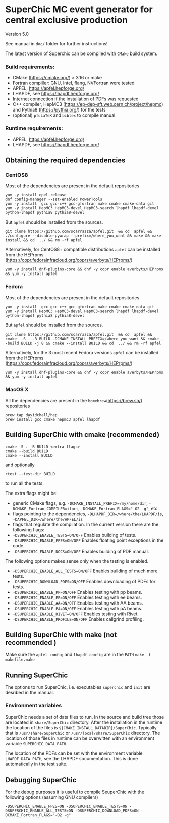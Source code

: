 # SuperChic MC event generator for central exclusive production

Version 5.0

See manual in `doc/` folder for further instructions!


The latest version of Superchic can be compiled with `CMake` build system.
### Build requirements: 
 - CMake (https://cmake.org/) > 3.16 or make
 - Fortran compiller: GNU, Intel, flang, NVFortran were tested
 - APFEL, https://apfel.hepforge.org/
 - LHAPDF, see https://lhapdf.hepforge.org/
 - Internet connection if the installation of PDFs was requested
 - C++ compiler, HepMC3 (https://ep-dep-sft.web.cern.ch/project/hepmc) and Pythia8 (https://pythia.org/) for the tests
 - (optional) `pfdLaTeX` and `bibtex`  to compile manual.

### Runtime requirements:

 - APFEL, https://apfel.hepforge.org/
 - LHAPDF, see https://lhapdf.hepforge.org/


## Obtaining the required dependencies

### CentOS8
Most of the dependencies are present in the default repositories
```
yum -y install epel-release
dnf config-manager --set-enabled PowerTools
yum -y install  gcc gcc-c++ gcc-gfortran make cmake cmake-data git
yum -y install HepMC3 HepMC3-devel HepMC3-search lhapdf lhapdf-devel python-lhapdf pythia8 pythia8-devel
```
But `apfel` should be installed from the sources.
```
git clone https://github.com/scarrazza/apfel.git  && cd  apfel && ./configure --disable-pywrap --prefix=/where_you_want && make && make install && cd  ../ && rm -rf apfel
```
Alternatively, for CentOS8+ compatible distributions `apfel` can be installed from the HEPrpms (https://copr.fedorainfracloud.org/coprs/averbyts/HEPrpms/)
```
yum -y install dnf-plugins-core && dnf -y copr enable averbyts/HEPrpms && yum -y install apfel  
```

### Fedora
Most of the dependencies are present in the default repositories
```
yum -y install  gcc gcc-c++ gcc-gfortran make cmake cmake-data git
yum -y install HepMC3 HepMC3-devel HepMC3-search lhapdf lhapdf-devel python-lhapdf pythia8 pythia8-devel
```
But `apfel` should be installed from the sources.
```
git clone https://github.com/scarrazza/apfel.git  && cd  apfel &&  cmake  -S . -B BUILD -DCMAKE_INSTALL_PREFIX=/where_you_want && cmake --build BUILD -j 8 && cmake --install BUILD && cd  ../ && rm -rf apfel
```
Alternatively, for the 3 most recent Fedora versions `apfel` can be installed from the HEPrpms (https://copr.fedorainfracloud.org/coprs/averbyts/HEPrpms/)
```
yum -y install dnf-plugins-core && dnf -y copr enable averbyts/HEPrpms && yum -y install apfel  
```

### MacOS X
All the dependencies are present in the `homebrew`(https://brew.sh/) repositories
```
brew tap davidchall/hep
brew install gcc cmake hepmc3 apfel lhapdf
```

## Building SuperChic with cmake (recommended)

```
cmake -S . -B BUILD <extra flags>
cmake --build BUILD
cmake --install BUILD
```

and optionally

```
ctest --test-dir BUILD
```
to run all the tests.


The extra flags might be:
- generic CMake flags, e.g. `-DCMAKE_INSTALL_PREFIX=/my/home/dir`, `-DCMAKE_Fortran_COMPILER=ifort`, `-DCMAKE_Fortran_FLAGS="-O2 -g"`, etc.
- flags pointing to the dependencies, `-DLHAPDF_DIR=/where/the/LHAPDF/is`, `-DAPFEL_DIR=/where/the/APFEL/is`
- flags that regulate the compilation. In the current version there are the following flags: 
 - `-DSUPERCHIC_ENABLE_TESTS=ON/OFF`     Enables building of tests.
 - `-DSUPERCHIC_ENABLE_FPES=ON/OFF`      Enables floating point exceptions in the code.
 - `-DSUPERCHIC_ENABLE_DOCS=ON/OFF`      Enables building of PDF manual. 
 
 The following options makes sense only when the testing is enabled.
 
 - `-DSUPERCHIC_ENABLE_ALL_TESTS=ON/OFF` Enables building of much more tests.
 - `-DSUPERCHIC_DOWNLOAD_PDFS=ON/OFF`    Enables downloading of PDFs for tests. 
 - `-DSUPERCHIC_ENABLE_PP=ON/OFF`        Enables testing with pp beams.
 - `-DSUPERCHIC_ENABLE_EE=ON/OFF`        Enables testing with ee beams.
 - `-DSUPERCHIC_ENABLE_AA=ON/OFF`        Enables testing with AA beams.
 - `-DSUPERCHIC_ENABLE_PA=ON/OFF`        Enables testing with pA beams. 
 - `-DSUPERCHIC_ENABLE_RIVET=ON/OFF`     Enables testing with Rivet.
 - `-DSUPERCHIC_ENABLE_PROFILE=ON/OFF`   Enables callgrind profiling.

## Building SuperChic with make (not recommended )
Make sure the `apfel-config` and `lhapdf-config` are in the `PATH`
``
make -f makefile.make
``

## Running SuperChic

The options to run SuperChic, i.e. executables `superchic` and `init` are desribed in the manual.

### Environment variables
SuperChic needs a set of data files to run.
In the source and build tree those are located in `share/SuperChic` directory.
After the installation in the runtime the location of the files is `${CMAKE_INSTALL_DATADIR}/SuperChic`. Typically that is 
`/usr/share/SuperChic` or `/usr/local/share/SuperChic` directory.
The location of those files in runtime can be overwitten with an environment variable `SUPERCHIC_DATA_PATH`.


The location of the PDFs can be set with the environment variable `LHAPDF_DATA_PATH`, see the LHAPDF socumentation. 
This is done automatically in the test suite.


## Debugging SuperChic

For the debug purposes it is useful to compile SeuperChic with the following options (assuming GNU compilers)
```
-DSUPERCHIC_ENABLE_FPES=ON -DSUPERCHIC_ENABLE_TESTS=ON -DSUPERCHIC_ENABLE_ALL_TESTS=ON -DSUPERCHIC_DOWNLOAD_PDFS=ON -DCMAKE_Fortran_FLAGS="-O2 -g"
```

